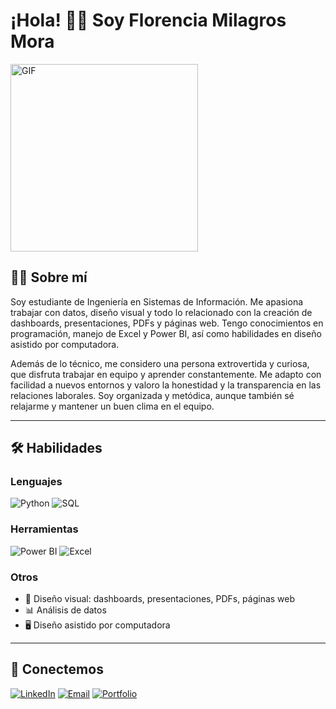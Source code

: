 # ¡Hola! 👋😊 Soy Florencia Milagros Mora

<img src="https://media4.giphy.com/media/v1.Y2lkPTc5MGI3NjExZmdnOGxmMmYxbmFmcDN4YmpsOW1jamZwZTE3ZnQ1eTI4NnF2Y25rMyZlcD12MV9pbnRlcm5hbF9naWZfYnlfaWQmY3Q9Zw/wzJ67MJMk6UMM/giphy.gif" alt="GIF" width="300" />

## 🧑‍💻 Sobre mí
Soy estudiante de Ingeniería en Sistemas de Información. Me apasiona trabajar con datos, diseño visual y todo lo relacionado con la creación de dashboards, presentaciones, PDFs y páginas web. Tengo conocimientos en programación, manejo de Excel y Power BI, así como habilidades en diseño asistido por computadora.

Además de lo técnico, me considero una persona extrovertida y curiosa, que disfruta trabajar en equipo y aprender constantemente. Me adapto con facilidad a nuevos entornos y valoro la honestidad y la transparencia en las relaciones laborales. Soy organizada y metódica, aunque también sé relajarme y mantener un buen clima en el equipo.

---

## 🛠️ Habilidades
### Lenguajes
![Python](https://img.shields.io/badge/Python-FFD43B?style=for-the-badge&logo=python&logoColor=blue) ![SQL](https://img.shields.io/badge/SQL-4479A1?style=for-the-badge&logo=mysql&logoColor=white)

### Herramientas
![Power BI](https://img.shields.io/badge/Power%20BI-F2C811?style=for-the-badge&logo=power-bi&logoColor=black) ![Excel](https://img.shields.io/badge/Excel-217346?style=for-the-badge&logo=microsoft-excel&logoColor=white)

### Otros
- 🎨 Diseño visual: dashboards, presentaciones, PDFs, páginas web  
- 📊 Análisis de datos  
- 🖥️ Diseño asistido por computadora  

---

## 🔗 Conectemos
[![LinkedIn](https://img.shields.io/badge/LinkedIn-0A66C2?style=flat&logo=linkedin&logoColor=white)](https://www.linkedin.com/in/florm01) [![Email](https://img.shields.io/badge/Email-D14836?style=flat&logo=gmail&logoColor=white)](mailto:mora.florencia.m@gmail.com) [![Portfolio](https://img.shields.io/badge/Portfolio-FF7F50?style=flat&logo=google-chrome&logoColor=white)](https://florenciamilagrosmora.netlify.app/)


<!--
**moraflorencia/moraflorencia** is a ✨ _special_ ✨ repository because its `README.md` (this file) appears on your GitHub profile.

Here are some ideas to get you started:

- 🔭 I’m currently working on ...
- 🌱 I’m currently learning ...
- 👯 I’m looking to collaborate on ...
- 🤔 I’m looking for help with ...
- 💬 Ask me about ...
- 📫 How to reach me: ...
- 😄 Pronouns: ...
- ⚡ Fun fact: ...
-->
